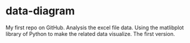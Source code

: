 # data-diagram
My first repo on GitHub.
Analysis the excel file data.
Using the matlibplot library of Python to make the related data visualize.
The first version.
